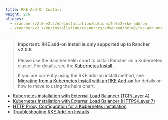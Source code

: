 ```yaml
---
title: RKE Add-On Install
weight: 276
aliases:
  - /rancher/v2.0-v2.4/en/installation/options/helm2/rke-add-on
  - /rancher/v2.x/en/installation/resources/advanced/helm2/rke-add-on/
---
```


> #### **Important: RKE add-on install is only supported up to Rancher v2.0.8**
>
>Please use the Rancher helm chart to install Rancher on a Kubernetes cluster. For details, see the [Kubernetes Install ]({{<baseurl>}}/rancher/v2.0-v2.4/en/installation/options/helm2/).
>
>If you are currently using the RKE add-on install method, see [Migrating from a Kubernetes Install with an RKE Add-on]({{<baseurl>}}/rancher/v2.0-v2.4/en/upgrades/upgrades/migrating-from-rke-add-on/) for details on how to move to using the helm chart.


* [Kubernetes installation with External Load Balancer (TCP/Layer 4)]({{<baseurl>}}/rancher/v2.0-v2.4/en/installation/options/helm2/rke-add-on/layer-4-lb)
* [Kubernetes installation with External Load Balancer (HTTPS/Layer 7)]({{<baseurl>}}/rancher/v2.0-v2.4/en/installation/options/helm2/rke-add-on/layer-7-lb)
* [HTTP Proxy Configuration for a Kubernetes installation]({{<baseurl>}}/rancher/v2.0-v2.4/en/installation/options/helm2/rke-add-on/proxy/)
* [Troubleshooting RKE Add-on Installs]({{<baseurl>}}/rancher/v2.0-v2.4/en/installation/options/helm2/rke-add-on/troubleshooting/)
